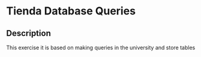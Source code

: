 # Tienda Database Queries

## Description

This exercise it is based on making queries in the university and store tables
